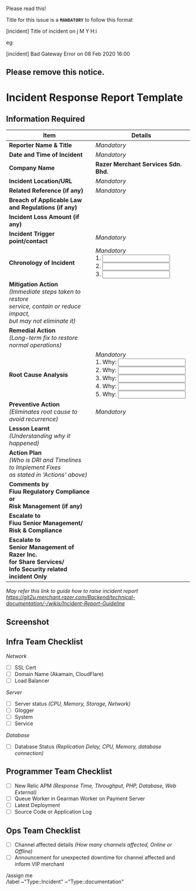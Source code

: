 Please read this!

Title for this issue is a **`MANDATORY`** to follow this format

  [incident] Title of incident on j M Y H:i
  
eg:

  [incident] Bad Gateway Error on 08 Feb 2020 16:00
  
Please remove this notice.
------

# Incident Response Report Template

## Information Required

|Item                              | Details                     |
|----------------------------------|-----------------------------|
|**Reporter Name & Title**         | *Mandatory*                 |
|**Date and Time of Incident**     | *Mandatory*                 |
|**Company Name**                  | **Razer Merchant Services Sdn. Bhd.** |
|**Incident Location/URL**         | *Mandatory*                 |
|**Related Reference (if any)**    | *Mandatory*                 |
|**Breach of Applicable Law<br> and Regulations (if any)**| <add applicable law and regulation here> |
|**Incident Loss Amount (if any)** | <add incident amount if any>|
|**Incident Trigger point/contact**| *Mandatory*          |
|**Chronology of Incident**        | *Mandatory* <br> 1. <input here> <br> 2. <input here> <br> 3. <input here> |
|**Mitigation Action**<br>*(Immediate steps taken to restore<br> service, contain or reduce impact,<br> but may not eliminate it)* |<add mitigation action here>|
|**Remedial Action**<br>*(Long-term fix to restore<br>normal operations)* | <add remedial action>|
|**Root Cause Analysis**           | *Mandatory* <br> 1. Why: <input here> <br> 2. Why: <input here> <br> 3. Why: <input here> <br> 4. Why: <input here> <br> 5. Why: <input here> |
|**Preventive Action**<br>*(Eliminates root cause to<br>avoid recurrence)* | *Mandatory*                 |
|**Lesson Learnt**<br>*(Understanding why it happened)*| <add lesson learnt here>|
|**Action Plan**<br>*(Who is DRI and Timelines<br> to Implement Fixes<br> as stated in 'Actions' above)*| <add action plan here>|
|**Comments by<br>Fiuu Regulatory Compliance or<br>Risk Management (if any)**| <add comment by RC or RM> |
|**Escalate to<br>Fiuu Senior Management/<br>Risk & Compliance** | <add date> |
|**Escalate to<br>Senior Management of Razer Inc. <br> for Share Services/<br> Info Security related <br> incident Only** | <add date>|

*May refer this link to guide how to raise incident report https://git2u.merchant.razer.com/Backend/technical-documentation/-/wikis/Incident-Report-Guideline*

## Screenshot 



## Infra Team Checklist

*Network*  

- [ ] SSL Cert
- [ ] Domain Name (Akamain, CloudFlare)
- [ ] Load Balancer

*Server*

- [ ] Server status *(CPU, Memory, Storage, Network)*
- [ ] Glogger
- [ ] System
- [ ] Service

*Database*

- [ ] Database Status *(Replication Delay, CPU, Memory, database connection)*

## Programmer Team Checklist

- [ ] New Relic APM *(Response Time, Throughput, PHP, Database, Web External)*
- [ ] Queue Worker in Gearman Worker on Payment Server
- [ ] Latest Deployment
- [ ] Source Code or Application Log

## Ops Team Checklist

- [ ] Channel affected details *(How many channels affected, Online or Offline)*
- [ ] Announcement for unexpected downtime for channel affected and inform VIP merchant

/assign me  
/label ~"Type::Incident" ~"Type::documentation"